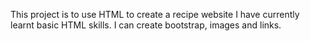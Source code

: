 This project is to use HTML to create a recipe website
I have currently learnt basic HTML skills. I can create bootstrap, images and links. 

